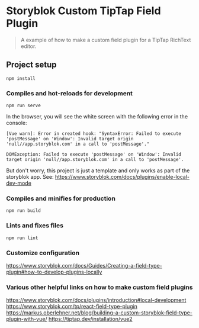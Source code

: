 # Storyblok Custom TipTap Field Plugin

> A example of how to make a custom field plugin for a TipTap RichText editor.

## Project setup
```
npm install
```

### Compiles and hot-reloads for development
```
npm run serve
```

In the browser, you will see the white screen with the following error in the console:
```
[Vue warn]: Error in created hook: "SyntaxError: Failed to execute 'postMessage' on 'Window': Invalid target origin 'null//app.storyblok.com' in a call to 'postMessage'."

DOMException: Failed to execute 'postMessage' on 'Window': Invalid target origin 'null//app.storyblok.com' in a call to 'postMessage'.
```
But don't worry, this project is just a template and only works as part of the storyblok app. See: 
https://www.storyblok.com/docs/plugins/enable-local-dev-mode

### Compiles and minifies for production
```
npm run build
```

### Lints and fixes files
```
npm run lint
```

### Customize configuration
https://www.storyblok.com/docs/Guides/Creating-a-field-type-plugin#how-to-develop-plugins-locally

### Various other helpful links on how to make custom field plugins
https://www.storyblok.com/docs/plugins/introduction#local-development
https://www.storyblok.com/tp/react-field-type-plugin
https://markus.oberlehner.net/blog/building-a-custom-storyblok-field-type-plugin-with-vue/
https://tiptap.dev/installation/vue2

